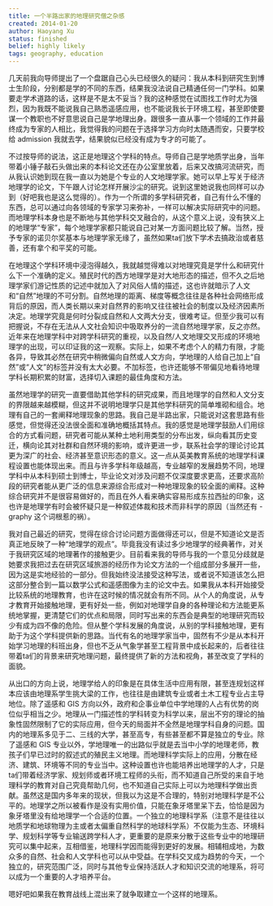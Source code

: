 ```yaml
---
title: 一个半路出家的地理研究僧之杂感
created: 2014-01-20
author: Haoyang Xu
status: finished
belief: highly likely
tags: geography, education
---
```


<!-- Status choices are: links, notes, draft, in progress, finished -->
<!-- belief tags are: certain, highly likely, likely, possible, unlikely, highly unlikely, remote, impossible -->

几天前我向导师提出了一个盘踞自己心头已经很久的疑问：我从本科到研究生到博士生阶段，分别都是学的不同的东西，结果我没法说自己精通任何一门学科。如果要走学术道路的话，这样是不是太不妥当？我的这种感觉在试图找工作时尤为强烈，因为我既不能说我自己熟悉遥感应用，也不能说我长于环境工程，甚至即使要谋一个教职也不好意思说自己是学地理出身。跟很多一直从事一个领域的工作并最终成为专家的人相比，我觉得我的问题在于选择学习方向时太随遇而安，只要学校给 admission 我就去学，结果貌似已经没有成为专才的可能了。

不过按导师的说法，这正是地理这个学科的特点。导师自己是学地质学出身，当年带着小锤子敲石头做出来的本科论文还在办公室里放着，后来又改搞河流研究，而从我认识她到现在我一直以为她是个专业的人文地理学家。她可以早上写关于经济地理学的论文，下午跟人讨论怎样开展沙尘的研究。说到这里她说我也同样可以办到（好吧我也是这么觉得的）。作为一个所谓的多学科研究者，自己有什么不懂的东西，总可以通过向各领域的专家学习来弥补，一样可以解决实际研究中的问题。而地理学科本身也是不断地与其他学科交叉融合的，从这个意义上说，没有狭义上的地理学“专家”，每个地理学家都只能说自己对某一方面问题比较了解。当然，授予专家的诺贝尔奖基本与地理学家无缘了，虽然如果ta们放下学术去搞政治或者慈善，还有拿个和平奖的可能。

在地理这个学科环境中浸泡得越久，我就越觉得难以对地理究竟是学什么和研究什么下一个准确的定义。殖民时代的西方地理学是对大地形态的描述，但不久之后地理学家们游记性质的记述中就加入了对风俗人情的描述，这也许就暗示了人文和“自然”地理的不可分割。自然地理的距离、梯度等概念往往是各种社会网络形成背后的原因，而人类长期以来对自然界的影响又往往被社会的制度以及经济因素所决定。地理学究竟是何时分裂成自然和人文两大分支，很难考证。但至少我可以有把握说，不存在无法从人文社会知识中吸取养分的一流自然地理学家，反之亦然。近年来在地理学科中对跨学科研究的重视，以及自然/人文地理交叉形成的环境地理学的出现，可以印证我的这一观察。实际上，如果不考虑个人的精力有限，才能各异，导致其必然在研究中稍微偏向自然或人文方向，学地理的人给自己加上“自然”或“人文”的标签并没有太大必要。不加标签，也许还能够不带偏见地看待地理学科长期积累的财富，选择切入课题的最佳角度和方法。

虽然地理学的研究一直要借助其他学科的研究成果，而且地理学的自然和人文分支的界限越来越模糊，但这并不说明地理学只是其他学科研究的简单堆砌和组合。地理有自己的一套阐释地理现象的思路。我自己是半路出家，只能说对这套思路有些感觉，但觉得还没法很全面和准确地概括其特点。我的感觉是地理学鼓励人们用综合的方式看问题，研究者可能从某种土地利用类型的分布出发，纵向看其历史变迁，横向论其对社群和自然环境的影响，或许更进一步，联系社会学的理论讨论其更为深广的社会、经济甚至意识形态的意义。这一点从英美教育系统的地理学科课程设置也能体现出来。而且与许多学科年级越高，专业越窄的发展趋势不同，地理学科中从本科到硕士到博士，毕业论文对涉及问题不仅深度要求更高，还要求高阶段的研究者能从更广泛的信息来源综合形成对一种地理现象的较全面的阐释。这种综合研究并不是很容易做好的，而且在外人看来确实容易形成东拉西扯的印象，这也许是地理学有时会被怀疑只是一种叙述体裁和技术而非科学的原因（当然还有 -graphy 这个词根惹的祸）。

我对自己最近的研究，觉得在综合讨论问题方面做得还可以，但是不知道论文是否真正地反映了一种“地理学的观点”。毕竟我没有读过多少地理学的经典著作，对关于我研究区域的地理著作的接触更少。目前看来我的导师与我的一个意见分歧就是她要求我把过去在研究区域旅游的经历作为论文方法的一个组成部分多展开一些，因为这是实地经验的一部分。但我始终没法接受这种写法，或者说不知道该怎么把这部分整合到一篇以数学公式和遥感图像为主的论文中去。如果我从本科开始接受比较系统的地理教育，也许在这时候的情况就会有所不同。从个人的角度说，从专才教育开始接触地理，更有好处一些，例如对地理学自身的各种理论和方法能更系统地掌握，更清楚它们的优点和局限，同时写出来的东西会是典型的地理研究而较少有成为四不像的危险。但从整个学科发展的角度说，从别的学科接触地理，更有助于为这个学科提供新的思路。当代有名的地理学家当中，固然有不少是从本科开始学习地理的科班出身，但也不乏从气象学甚至工程背景中成长起来的，后者往往带着ta们的背景来研究地理问题，最终提供了新的方法和视角，甚至改变了学科的面貌。

从出口的方向上说，地理学给人的印象是在具体生活中应用有限，甚至连规划这样本应该由地理系学生挑大梁的工作，也往往是由建筑专业或者土木工程专业占主导地位。除了遥感和 GIS 方向以外，政府和企事业单位中学地理的人占有优势的岗位似乎相当之少。地理从一门描述性的学科转变为科学以来，层出不穷的理论的抽象性固然限制了它的实际应用，但今天的局面并不全然是地理学科自身的问题。国内的地理系多见于二、三线的大学，甚至高专，有些甚至都不算是独立的专业。除了遥感和 GIS 专业以外，学地理唯一的出路似乎就是去当中小学的地理老师，教孩子们早已过时的叙述式的殖民主义地理。而地理科学实际上的应用，分散在经济、建筑、环境等不同的专业当中。这种设置也许也能培养出地理学的人才，只是ta们带着经济学家、规划师或者环境工程师的头衔，而不知道自己所受的来自于地理科学的教育对自己究竟帮助几何，也不知道自己实际上可以为地理科学做出贡献。虽然这是国内多年来的现状，但我以为这是不合理的，特别对地理科学是不公平的。地理学之所以被看作是没有实用价值，只能在象牙塔里呆下去，恰恰是因为象牙塔里没有给地理学一个合适的位置。一个独立的地理科学系（注意不是往往以地质学和地球物理为主或者太偏重自然科学的地球科学系）不仅能为生态、环境科学、规划科学等专业输送跨学科人才，更重要的是原来分散于这些专业中的地理研究可以集中起来，互相借鉴，地理科学因而能得到更好的发展。相辅相成地，为数众多的自然、社会和人文学科也可以从中受益。在学科交叉成为趋势的今天，一个独立的，研究范围广泛，同时与其他专业保持活跃人才和知识交流的地理系，将可以成为一个重要的人才培养平台。

嗯好吧如果我在教育战线上混出来了就争取建立一个这样的地理系。
